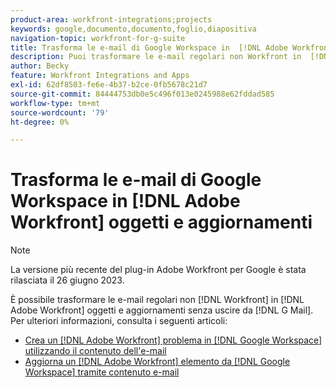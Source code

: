 ```yaml
---
product-area: workfront-integrations;projects
keywords: google,documento,documento,foglio,diapositiva
navigation-topic: workfront-for-g-suite
title: Trasforma le e-mail di Google Workspace in  [!DNL Adobe Workfront]  oggetti e aggiornamenti
description: Puoi trasformare le e-mail regolari non Workfront in  [!DNL Adobe Workfront]  oggetti e aggiornamenti senza uscire da G Mail.
author: Becky
feature: Workfront Integrations and Apps
exl-id: 62df8503-fe6e-4b37-b2ce-0fb5678c21d7
source-git-commit: 84444753db0e5c496f013e0245988e62fddad585
workflow-type: tm+mt
source-wordcount: '79'
ht-degree: 0%

---
```


# Trasforma le e-mail di Google Workspace in [!DNL Adobe Workfront] oggetti e aggiornamenti

>[!NOTE]
>
>La versione più recente del plug-in Adobe Workfront per Google è stata rilasciata il 26 giugno 2023.

È possibile trasformare le e-mail regolari non [!DNL Workfront] in [!DNL Adobe Workfront] oggetti e aggiornamenti senza uscire da [!DNL G Mail]. Per ulteriori informazioni, consulta i seguenti articoli:

* [Crea un  [!DNL Adobe Workfront]  problema in [!DNL Google Workspace] utilizzando il contenuto dell&#39;e-mail](../../workfront-integrations-and-apps/workfront-for-g-suite/create-wf-issue-in-g-suite-using-email-content.md)
* [Aggiorna un [!DNL Adobe Workfront] elemento da [!DNL Google Workspace] tramite contenuto e-mail](../../workfront-integrations-and-apps/workfront-for-g-suite/update-wf-item-using-email-content.md)
